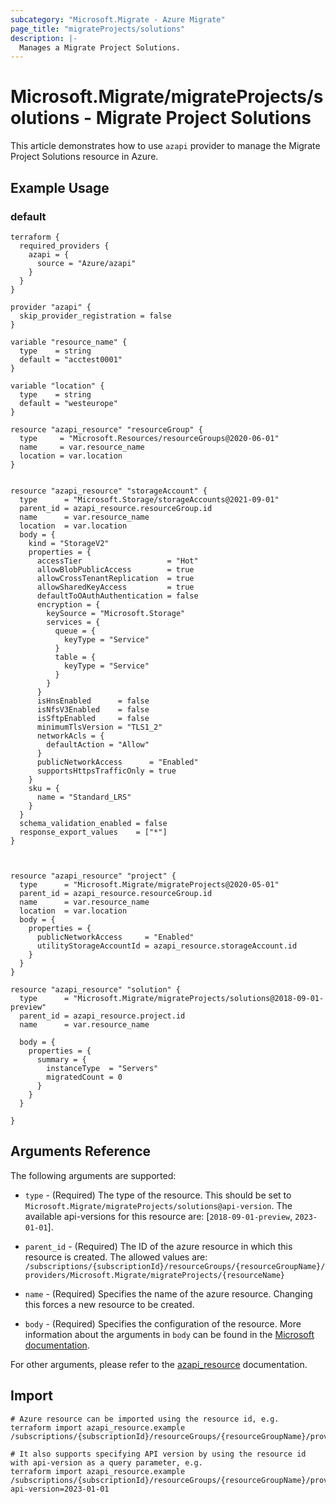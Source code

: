 ```yaml
---
subcategory: "Microsoft.Migrate - Azure Migrate"
page_title: "migrateProjects/solutions"
description: |-
  Manages a Migrate Project Solutions.
---
```


# Microsoft.Migrate/migrateProjects/solutions - Migrate Project Solutions

This article demonstrates how to use `azapi` provider to manage the Migrate Project Solutions resource in Azure.

## Example Usage

### default

```hcl
terraform {
  required_providers {
    azapi = {
      source = "Azure/azapi"
    }
  }
}

provider "azapi" {
  skip_provider_registration = false
}

variable "resource_name" {
  type    = string
  default = "acctest0001"
}

variable "location" {
  type    = string
  default = "westeurope"
}

resource "azapi_resource" "resourceGroup" {
  type     = "Microsoft.Resources/resourceGroups@2020-06-01"
  name     = var.resource_name
  location = var.location
}


resource "azapi_resource" "storageAccount" {
  type      = "Microsoft.Storage/storageAccounts@2021-09-01"
  parent_id = azapi_resource.resourceGroup.id
  name      = var.resource_name
  location  = var.location
  body = {
    kind = "StorageV2"
    properties = {
      accessTier                   = "Hot"
      allowBlobPublicAccess        = true
      allowCrossTenantReplication  = true
      allowSharedKeyAccess         = true
      defaultToOAuthAuthentication = false
      encryption = {
        keySource = "Microsoft.Storage"
        services = {
          queue = {
            keyType = "Service"
          }
          table = {
            keyType = "Service"
          }
        }
      }
      isHnsEnabled      = false
      isNfsV3Enabled    = false
      isSftpEnabled     = false
      minimumTlsVersion = "TLS1_2"
      networkAcls = {
        defaultAction = "Allow"
      }
      publicNetworkAccess      = "Enabled"
      supportsHttpsTrafficOnly = true
    }
    sku = {
      name = "Standard_LRS"
    }
  }
  schema_validation_enabled = false
  response_export_values    = ["*"]
}



resource "azapi_resource" "project" {
  type      = "Microsoft.Migrate/migrateProjects@2020-05-01"
  parent_id = azapi_resource.resourceGroup.id
  name      = var.resource_name
  location  = var.location
  body = {
    properties = {
      publicNetworkAccess     = "Enabled"
      utilityStorageAccountId = azapi_resource.storageAccount.id
    }
  }
}

resource "azapi_resource" "solution" {
  type      = "Microsoft.Migrate/migrateProjects/solutions@2018-09-01-preview"
  parent_id = azapi_resource.project.id
  name      = var.resource_name

  body = {
    properties = {
      summary = {
        instanceType  = "Servers"
        migratedCount = 0
      }
    }
  }

}

```



## Arguments Reference

The following arguments are supported:

* `type` - (Required) The type of the resource. This should be set to `Microsoft.Migrate/migrateProjects/solutions@api-version`. The available api-versions for this resource are: [`2018-09-01-preview`, `2023-01-01`].

* `parent_id` - (Required) The ID of the azure resource in which this resource is created. The allowed values are:  
  `/subscriptions/{subscriptionId}/resourceGroups/{resourceGroupName}/providers/Microsoft.Migrate/migrateProjects/{resourceName}`

* `name` - (Required) Specifies the name of the azure resource. Changing this forces a new resource to be created.

* `body` - (Required) Specifies the configuration of the resource. More information about the arguments in `body` can be found in the [Microsoft documentation](https://learn.microsoft.com/en-us/azure/templates/Microsoft.Migrate/migrateProjects/solutions?pivots=deployment-language-terraform).

For other arguments, please refer to the [azapi_resource](https://registry.terraform.io/providers/Azure/azapi/latest/docs/resources/resource) documentation.

## Import

 ```shell
 # Azure resource can be imported using the resource id, e.g.
 terraform import azapi_resource.example /subscriptions/{subscriptionId}/resourceGroups/{resourceGroupName}/providers/Microsoft.Migrate/migrateProjects/{resourceName}/solutions/{resourceName}
 
 # It also supports specifying API version by using the resource id with api-version as a query parameter, e.g.
 terraform import azapi_resource.example /subscriptions/{subscriptionId}/resourceGroups/{resourceGroupName}/providers/Microsoft.Migrate/migrateProjects/{resourceName}/solutions/{resourceName}?api-version=2023-01-01
 ```
